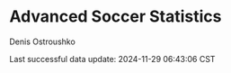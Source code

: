# Advanced Soccer Statistics
Denis Ostroushko

<!-- gfm -->

Last successful data update: 2024-11-29 06:43:06 CST
